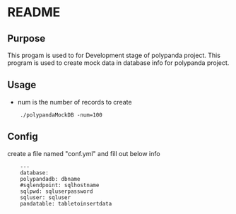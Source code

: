 # README 

## Purpose
This progam is used to for Development stage of polypanda project. 
This program is used to create mock data in database info for polypanda project.

## Usage

- num is the number of records to create

```
    ./polypandaMockDB -num=100
```

## Config
create a file named "conf.yml" and fill out below info

```
    --- 
    database: 
    polypandadb: dbname
    #sqlendpoint: sqlhostname
    sqlpwd: sqluserpassword
    sqluser: sqluser
    pandatable: tabletoinsertdata
```